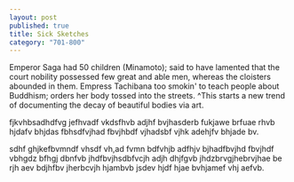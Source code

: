 ```yaml
---
layout: post
published: true
title: Sick Sketches
category: "701-800"
---
```


Emperor Saga had 50 children (Minamoto); said to have lamented that the court nobility possessed few great and able men, whereas the cloisters abounded in them. Empress Tachibana too smokin' to teach people about Buddhism; orders her body tossed into the streets. ^This starts a new trend of documenting the decay of beautiful bodies via art.

fjkvhbsadhdfvg jefhvadf vkdsfhvb adjhf bvjhasderb fukjawe brfuae rhvb hjdafv bhjdas fbhsdfvjhad fbvjhbdf vjhadsbf vjhk adehjfv bhjade bv.

sdhf ghjkefbvmndf vhsdf vh,ad fvmn bdfvhjb adfhjv bjhadfbvjhd fbvjhdf vbhgdz bfhgj dbnfvb jhdfbvjhsdbfvcjh adjh dhjfgvb jhdzbrvgjhebrvjhae be rjh aev bdjhfbv jherbcvjh hjambvb jsdev hjdf hjae bvhjamef vhj aefvb.
